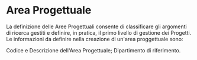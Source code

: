 # Area Progettuale

La definizione delle Aree Progettuali consente di classificare gli argomenti di ricerca gestiti e definire, in pratica, il primo livello di gestione dei Progetti. Le informazioni da definire nella creazione di un'area proggettuale sono:

Codice e Descrizione dell'Area Progettuale; 
Dipartimento di riferimento.